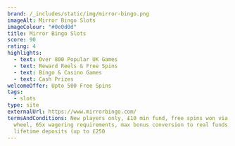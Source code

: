 ```yaml
---
brand: /_includes/static/img/mirror-bingo.png
imageAlt: Mirror Bingo Slots
imageColour: "#0e0d0d"
title: Mirror Bingo Slots
score: 90
rating: 4
highlights:
  - text: Over 800 Popular UK Games
  - text: Reward Reels & Free Spins
  - text: Bingo & Casino Games
  - text: Cash Prizes
welcomeOffer: Upto 500 Free Spins
tags:
  - slots
type: site
externalUrl: https://www.mirrorbingo.com/
termsAndConditions: New players only, £10 min fund, free spins won via mega
  wheel, 65x wagering requirements, max bonus conversion to real funds equal to
  lifetime deposits (up to £250
---
```

